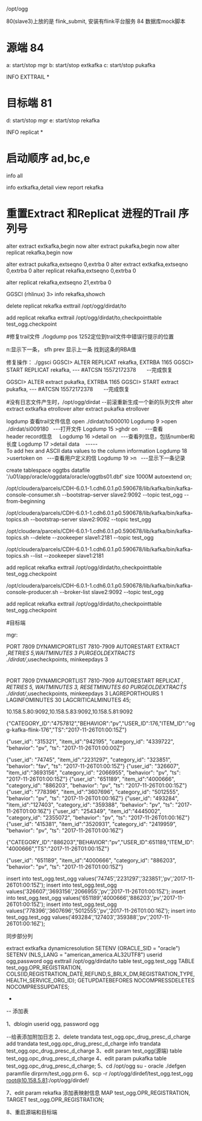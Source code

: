 
/opt/ogg


80(slave3)上放的是 flink_submit,   安装有flink平台服务
84  数据库mock脚本

# 源端  84
a:  start/stop mgr
b:  start/stop extkafka
c:  start/stop pukafka

INFO EXTTRAIL *

# 目标端  81
d:  start/stop mgr
e:  start/stop rekafka

INFO replicat *

# 启动顺序  ad,bc,e

info all

info extkafka,detail
view report rekafka

# 重置Extract 和Replicat 进程的Trail 序列号
<!-- 先停进程，然后使用如下命令，将trail 文件的编号都重置为0. -->
alter extract extkafka,begin now
alter extract pukafka,begin now
alter replicat  rekafka,begin now

alter extract pukafka,extseqno 0,extrba 0
alter extract extkafka,extseqno 0,extrba 0
alter replicat rekafka,extseqno 0,extrba 0



alter replicat rekafka,extseqno 21,extrba 0




<!-- 查看检查点状态 -->
GGSCI (rhlinux) 3> info rekafka,showch

<!-- 删除trail文件到replicate进程 -->
delete replicat rekafka exttrail /opt/ogg/dirdat/to
<!-- 添加trail文件到replicate进程 -->
add replicat rekafka exttrail /opt/ogg/dirdat/to,checkpointtable test_ogg.checkpoint






#修复trail文件
./logdump
pos 1252定位到trail文件中错误行提示的位置

n:显示下一条，
sfh prev  显示上一条  找到这条的RBA值  

修复操作：
./ggsci
GGSCI> ALTER REPLICAT rekafka, EXTRBA 1165
GGSCI> START REPLICAT rekafka,  --- #ATCSN 15572172378　　--完成恢复


GGSCI> ALTER extract pukafka, EXTRBA 1165
GGSCI> START extract pukafka,  --- #ATCSN 15572172378　　--完成恢复


#没有日志文件产生时，/opt/ogg/dirdat
--前滚重新生成一个新的队列文件
alter extract extkafka etrollover
alter extract pukafka etrollover



logdump 查看trail文件信息
open ./dirdat/to000010
Logdump 9 >open ./dirdat/si009180   ---打开文件
Logdump 15 >ghdr on     ---查看header record信息    
Logdump 16 >detail on   ---查看列信息，包括number和长度
Logdump 17 >detail data    -----To add hex and ASCII data values to the column information
Logdump 18 >usertoken on   ---查看用户定义的信
Logdump 19 >n   ---显示下一条记录


create tablespace oggtbs datafile '/u01/app/oracle/oggdata/oracle/oggtbs01.dbf' size 1000M autoextend on;

/opt/cloudera/parcels/CDH-6.0.1-1.cdh6.0.1.p0.590678/lib/kafka/bin/kafka-console-consumer.sh --bootstrap-server slave2:9092 --topic test_ogg --from-beginning

 

/opt/cloudera/parcels/CDH-6.0.1-1.cdh6.0.1.p0.590678/lib/kafka/bin/kafka-topics.sh --bootstrap-server slave2:9092 --topic test_ogg 


/opt/cloudera/parcels/CDH-6.0.1-1.cdh6.0.1.p0.590678/lib/kafka/bin/kafka-topics.sh --delete --zookeeper slave1:2181 --topic test_ogg


/opt/cloudera/parcels/CDH-6.0.1-1.cdh6.0.1.p0.590678/lib/kafka/bin/kafka-topics.sh --list --zookeeper slave1:2181



add replicat rekafka exttrail /opt/ogg/dirdat/to,checkpointtable test_ogg.checkpoint



/opt/cloudera/parcels/CDH-6.0.1-1.cdh6.0.1.p0.590678/lib/kafka/bin/kafka-console-producer.sh --broker-list slave2:9092 --topic test_ogg


 add replicat rekafka exttrail /opt/ogg/dirdat/to,checkpointtable test_ogg.checkpoint











#目标端

mgr:

PORT 7809
DYNAMICPORTLIST 7810-7909
AUTORESTART EXTRACT *,RETRIES 5,WAITMINUTES 3
PURGEOLDEXTRACTS ./dirdat/*,usecheckpoints, minkeepdays 3



#
PORT 7809
DYNAMICPORTLIST 7810-7909
AUTORESTART REPLICAT *, RETRIES 5, WAITMINUTES 3, RESETMINUTES 60
PURGEOLDEXTRACTS ./dirdat/*,usecheckpoints, minkeepdays 3
LAGREPORTHOURS 1
LAGINFOMINUTES 30
LAGCRITICALMINUTES 45;




10.158.5.80:9092,10.158.5.83:9092,10.158.5.81:9092




{"CATEGORY_ID":"4757812","BEHAVIOR":"pv","USER_ID":176,"ITEM_ID":"ogg-kafka-flink-176","TS":"2017-11-26T01:00:15Z"}

{"user_id": "315321", "item_id":"942195", "category_id": "4339722", "behavior": "pv", "ts": "2017-11-26T01:00:00Z"}



{"user_id": "74745", "item_id":"2231297", "category_id": "323851", "behavior": "fav", "ts": "2017-11-26T01:00:15Z"}
{"user_id": "326607", "item_id":"3693156", "category_id": "2066955", "behavior": "pv", "ts": "2017-11-26T01:00:15Z"}
{"user_id": "651189", "item_id":"4000666", "category_id": "886203", "behavior": "pv", "ts": "2017-11-26T01:00:15Z"}
{"user_id": "778396", "item_id":"3607696", "category_id": "5012555", "behavior": "pv", "ts": "2017-11-26T01:00:16Z"}
{"user_id": "493284", "item_id":"127403", "category_id": "359388", "behavior": "pv", "ts": "2017-11-26T01:00:16Z"}
{"user_id": "254349", "item_id":"4445002", "category_id": "2355072", "behavior": "pv", "ts": "2017-11-26T01:00:16Z"}
{"user_id": "415381", "item_id":"3520931", "category_id": "2419959", "behavior": "pv", "ts": "2017-11-26T01:00:16Z"}


{"CATEGORY_ID":"886203","BEHAVIOR":"pv","USER_ID":651189,"ITEM_ID":"4000666","TS":"2017-11-26T01:00:15Z"}

{"user_id": "651189", "item_id":"4000666", "category_id": "886203", "behavior": "pv", "ts": "2017-11-26T01:00:15Z"}

insert into test_ogg.test_ogg values('74745','2231297','323851','pv','2017-11-26T01:00:15Z');
insert into test_ogg.test_ogg values('326607','3693156','2066955','pv','2017-11-26T01:00:15Z');
insert into test_ogg.test_ogg values('651189','4000666','886203','pv','2017-11-26T01:00:15Z');
insert into test_ogg.test_ogg values('778396','3607696','5012555','pv','2017-11-26T01:00:16Z');
insert into test_ogg.test_ogg values('493284','127403','359388','pv','2017-11-26T01:00:16Z');





同步部分列

extract extkafka
dynamicresolution
SETENV (ORACLE_SID = "oracle")
SETENV (NLS_LANG = "american_america.AL32UTF8")
userid ogg,password ogg
exttrail /opt/ogg/dirdat/to
table test_ogg.test_ogg
TABLE test_ogg.OPR_REGISTRATION, COLS(ID,REGISTRATION_DATE,REFUND,S_BRLX_DM,REGISTRATION_TYPE,HEALTH_SERVICE_ORG_ID);
GETUPDATEBEFORES
NOCOMPRESSDELETES
NOCOMPRESSUPDATES;








-
-- 添加表

1、dblogin userid ogg, password ogg

--给表添加附加日志
2、delete trandata test_ogg.opc_drug_presc_d_charge
   add trandata test_ogg.opc_drug_presc_d_charge
   info trandata test_ogg.opc_drug_presc_d_charge
3、edit param test_ogg(源端)
   table test_ogg.opc_drug_presc_d_charge
4、edit param pukafka
   table test_ogg.opc_drug_presc_d_charge;
5、cd /opt/ogg
    su - oracle
   ./defgen paramfile dirprm/test_ogg.prm
6、scp -r /opt/ogg/dirdef/test_ogg.test_ogg root@10.158.5.81:/opt/ogg/dirdef/ 

7、edit param rekafka  添加表映射信息
   MAP test_ogg.OPR_REGISTRATION, TARGET test_ogg.OPR_REGISTRATION; 

8、重启源端和目标端



